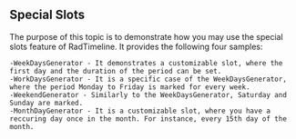 ## Special Slots
The purpose of this topic is to demonstrate how you may use the special slots feature of RadTimeline. It provides the following four samples:
	
	-WeekDaysGenerator - It demonstrates a customizable slot, where the first day and the duration of the period can be set.
	-WorkDaysGenerator - It is a specific case of the WeekDaysGenerator, where the period Monday to Friday is marked for every week.
	-WeekendGenerator - Similarly to the WeekDaysGenerator, Saturday and Sunday are marked.
	-MonthDayGenerator - It is a customizable slot, where you have a reccuring day once in the month. For instance, every 15th day of the month.

[//]: <keywords: itemrangegenerator>
